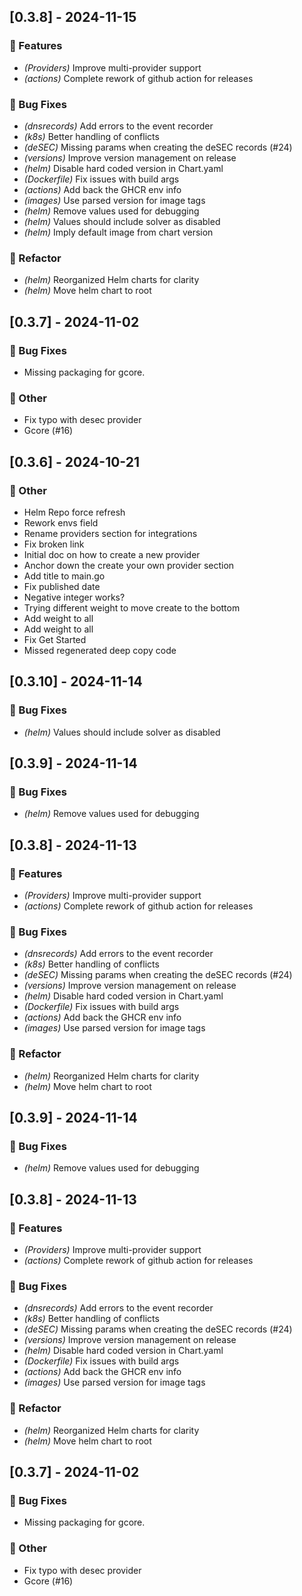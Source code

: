
## [0.3.8] - 2024-11-15

### 🚀 Features

- *(Providers)* Improve multi-provider support
- *(actions)* Complete rework of github action for releases

### 🐛 Bug Fixes

- *(dnsrecords)* Add errors to the event recorder
- *(k8s)* Better handling of conflicts
- *(deSEC)* Missing params when creating the deSEC records (#24)
- *(versions)* Improve version management on release
- *(helm)* Disable hard coded version in Chart.yaml
- *(Dockerfile)* Fix issues with build args
- *(actions)* Add back the GHCR env info
- *(images)* Use parsed version for image tags
- *(helm)* Remove values used for debugging
- *(helm)* Values should include solver as disabled
- *(helm)* Imply default image from chart version

### 🚜 Refactor

- *(helm)* Reorganized Helm charts for clarity
- *(helm)* Move helm chart to root

## [0.3.7] - 2024-11-02

### 🐛 Bug Fixes

- Missing packaging for gcore.

### 💼 Other

- Fix typo with desec provider
- Gcore (#16)

## [0.3.6] - 2024-10-21

### 💼 Other

- Helm Repo force refresh
- Rework envs field
- Rename providers section for integrations
- Fix broken link
- Initial doc on how to create a new provider
- Anchor down the create your own provider section
- Add title to main.go
- Fix published date
- Negative integer works?
- Trying different weight to move create to the bottom
- Add weight to all
- Add weight to all
- Fix Get Started
- Missed regenerated deep copy code



## [0.3.10] - 2024-11-14

### 🐛 Bug Fixes

- *(helm)* Values should include solver as disabled

## [0.3.9] - 2024-11-14

### 🐛 Bug Fixes

- *(helm)* Remove values used for debugging

## [0.3.8] - 2024-11-13

### 🚀 Features

- *(Providers)* Improve multi-provider support
- *(actions)* Complete rework of github action for releases

### 🐛 Bug Fixes

- *(dnsrecords)* Add errors to the event recorder
- *(k8s)* Better handling of conflicts
- *(deSEC)* Missing params when creating the deSEC records (#24)
- *(versions)* Improve version management on release
- *(helm)* Disable hard coded version in Chart.yaml
- *(Dockerfile)* Fix issues with build args
- *(actions)* Add back the GHCR env info
- *(images)* Use parsed version for image tags

### 🚜 Refactor

- *(helm)* Reorganized Helm charts for clarity
- *(helm)* Move helm chart to root



## [0.3.9] - 2024-11-14

### 🐛 Bug Fixes

- *(helm)* Remove values used for debugging

## [0.3.8] - 2024-11-13

### 🚀 Features

- *(Providers)* Improve multi-provider support
- *(actions)* Complete rework of github action for releases

### 🐛 Bug Fixes

- *(dnsrecords)* Add errors to the event recorder
- *(k8s)* Better handling of conflicts
- *(deSEC)* Missing params when creating the deSEC records (#24)
- *(versions)* Improve version management on release
- *(helm)* Disable hard coded version in Chart.yaml
- *(Dockerfile)* Fix issues with build args
- *(actions)* Add back the GHCR env info
- *(images)* Use parsed version for image tags

### 🚜 Refactor

- *(helm)* Reorganized Helm charts for clarity
- *(helm)* Move helm chart to root

## [0.3.7] - 2024-11-02

### 🐛 Bug Fixes

- Missing packaging for gcore.

### 💼 Other

- Fix typo with desec provider
- Gcore (#16)
